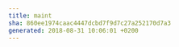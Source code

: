 ```yaml
---
title: maint
sha: 860ee1974caac4447dcbd7f9d7c27a252170d7a3
generated: 2018-08-31 10:06:01 +0200
---
```

